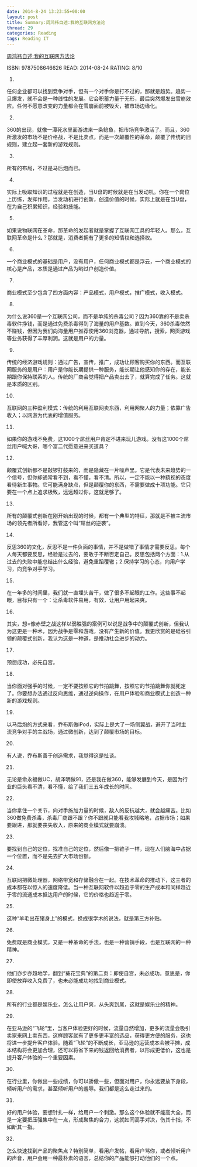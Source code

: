 ```yaml
---
date: 2014-8-24 13:23:55+00:00
layout: post
title: Summary:周鸿祎自述:我的互联网方法论
thread: 29
categories: Reading
tags: Reading IT
---
```



[周鸿祎自述:我的互联网方法论](http://www.amazon.cn/dp/B00LO3SVSA)


ISBN: 9787508646626 READ: 2014-08-24 RATING: 8/10


1.
任何企业都可以找到竞争对手，但有一个对手你是打不过的，那就是趋势。趋势一旦爆发，就不会是一种线性的发展。它会积蓄力量于无形，最后突然爆发出雪崩效应。任何不愿意改变的力量都会在雪崩面前被毁灭，被市场边缘化。

2.
360的出现，就像一潭死水里面游进来一条鲶鱼，把市场竞争激活了。而且，360所激发的市场不是价格战，不是比卖点，而是一次颠覆性的革命，颠覆了传统的旧规则，建立起一套新的游戏规则。

3.
所有的布局，不过是马后炮而已。

4.
实际上吸取知识的过程就是在创造，当U盘的时候就是在当发动机。你在一个岗位上历练，发挥作用，当发动机进行创新，创造价值的时候，实际上就是在当U盘，在为自己积累知识，经验和技能。

5.
如果说物联网在革命，那革命的发起者就是掌握了互联网工具的年轻人。那么，互联网革命是什么？那就是，消费者拥有了更多的知情权和选择权。

6.
一个商业模式的基础是用户，没有用户，任何商业模式都是浮云，一个商业模式的核心是产品，本质是通过产品为哟过户创造价值。

7.
商业模式至少包含了四方面内容：产品模式，用户模式，推广模式，收入模式。

8.
为什么说360是一个互联网公司，而不是单纯的杀毒公司？因为360靠的不是卖杀毒软件挣钱，而是通过免费杀毒得到了海量的用户基数。直到今天，360杀毒依然不赚钱，但因为我们向海量用户推荐使用360浏览器，通过导航，搜索，网页游戏等业务获得了丰厚利润。这就是用户的力量。

9.
传统的经济游戏规则：通过广告，宣传，推广，成功让顾客购买你的东西。而互联网服务的是用户：用户是你能长期提供一种服务，能长期让他感知你的存在，能长期跟你保持联系的人。传统的厂商会觉得把产品卖出去了，就算完成了任务。这就是本质的区别。

10.
互联网的三种盈利模式：传统的利用互联网卖东西，利用网聚人的力量；依靠广告收入；以网游为代表的增值服务。

11.
如果你的游戏不免费，这1000个屌丝用户肯定不进来玩儿游戏。没有这1000个屌丝用户喊大哥，哪个富二代愿意进来买道具？

12.
颠覆式创新都不是敲锣打鼓来的，而是隐藏在一片噪声里。它是代表未来趋势的一个信号，但你却通常看不到，看不懂，看不清。所以，一定不能以一种藐视的态度看待新生事物。它可能满身缺点，但是颠覆你的东西，不需要做成十项功能。它只要在一个点上追求极致，远远超过你，这就足够了。

13.
所有的颠覆式创新在刚开始出现的时候，都有一个典型的特征，那就是不被主流市场的领先者所看好，我管这个叫“屌丝的逆袭”。

14.
反思360的文化，反思不是一件负面的事情，并不是做错了事情才需要反思。每个人每天都要反思，经验是过去的，要敢于不断否定自己。反思包括两个方面：1.从过去的失败中能总结出什么经验，避免重蹈覆辙；2.保持学习的心态，向用户学习，向竞争对手学习。

15.
在一年多的时间里，我们就一直埋头苦干，做了很多不起眼的工作。这些事不起眼，目标只有一个：让杀毒软件易用，有效，让用户用起来爽。

16.
其实，想=像赤壁之战这样以弱胜强的案例可以说是战争中的颠覆式创新，但我认为这更是一种术，因为战争是零和游戏，没有产生新的价值。我更欣赏的是硅谷引领的颠覆式创新，我认为这是一种道，是推动社会进步的动力。

17.
预想成功，必先自宫。

18.
当你面对强手的时候，一定不要按照它的节拍跳舞，按照它的节拍跳舞你就死定了。你要想办法通过反向思维，通过逆向操作，在用户体验和商业模式上创造一种新的游戏规则。

19.
以马后炮的方式来看，乔布斯做iPod，实际上是大了一场侧翼战，避开了当时主流竞争对手的主战场，通过微创新，达到了颠覆市场的目标。

20.
有人说，乔布斯善于创造需求，我觉得这是扯谈。

21.
无论是俞永福做UC，胡泽明做91，还是我在做360，能够发展到今天，是因为行业的巨头看不清，看不懂，给了我们三五年成长的时间。

22.
当你拿住一个关节，向对手施加力量的时候，敌人的反抗越大，就会越痛苦。比如360做免费杀毒，杀毒厂商跟不跟？你不跟就只能看我攻城略地，占据市场；如果要跟进，那就要丧失收入，原来的商业模式就要崩溃。

23.
要找到自己的定位，找准自己的定位，然后像一把锥子一样，现在人们脑海中占据一个位置，而不是先去扩大市场份额。


24.
互联网把微处理器，网络带宽和存储融合在一起。在技术革命的推动下，这三者的成本都在以惊人的速度降低。当一种互联网软件以趋近于零的生产成本和同样趋近于零的流通成本抵达用户的时候，它的价格也趋近于零。

25.
这种“羊毛出在猪身上”的模式，换成很学术的说法，就是第三方补贴。

26.
免费既是商业模式，又是一种革命的手法，也是一种营销手段，也是互联网的一种精神。

27.
他们亦步亦趋地学，翻到“葵花宝典”的第二页：即使自宫，未必成功。意思是，你即使放弃收入免费了，也未必能成功地找到商业模式。

28.
所有的行业都是娱乐业，怎么让用户爽，从头爽到尾，这就是娱乐业的精神。

29.
在亚马逊的“飞轮”里，当客户体验更好的时候，流量自然增加，更多的流量会吸引卖家来网上卖东西，这样顾客就有了更多更丰富的选品，获得更方便的服务，这也将进一步提升客户体验。随着“飞轮”的不断成长，亚马逊的运营成本会被平摊，成本结构将会更加合理，还可以将省下来的钱返回给消费者，以形成更低价，这也是提升客户体验的一个重要因素。

30.
在行业里，你做出一些成绩，你可以骄傲一些，但面对用户，你永远要放下身段，倾听用户的需求，甚至倾听用户的羞辱。我们都是这么走过来的。

31.
好的用户体验，要想针扎一样，给用户一个刺激。那么这个体验就不能高大全，而是一定要把压强集中在一点，形成聚焦的合力，这就如同高手对决，伤其十指，不如断其一指。

32.
怎么快速找到产品的聚焦点？特别简单，看用户发帖，看用户骂你，或者倾听用户的声音，用户会用一种最朴素的语言，总结你的产品能够打动他们的一个点。
